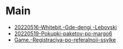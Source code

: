
# Main

- [20220516-Whitebit.-Gde-dengi,-Lebovski](20220516-Whitebit.-Gde-dengi,-Lebovski.md)
- [20220519-Pokupki-paketov-po-margo6](20220519-Pokupki-paketov-po-margo6.md)
- [Game.-Registraciya-po-referalnoii-ssylke](Game.-Registraciya-po-referalnoii-ssylke.md)